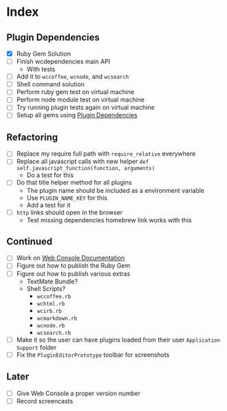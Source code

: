 # Index

## Plugin Dependencies

* [x] Ruby Gem Solution
* [ ] Finish wcdependencies main API
	* With tests
* [ ] Add it to `wccoffee`, `wcnode`, and `wcsearch`
* [ ] Shell command solution
* [ ] Perform ruby gem test on virtual machine
* [ ] Perform node module test on virtual machine
* [ ] Try running plugin tests again on virtual machine
* [ ] Setup all gems using [Plugin Dependencies](Notes/Plugin%20Dependencies.md)

## Refactoring

* [ ] Replace my require full path with `require_relative` everywhere
* [ ] Replace all javascript calls with new helper `def self.javascript_function(function, arguments)`
	* Do a test for this
* [ ] Do that title helper method for all plugins
	* The plugin name should be included as a environment variable
	* Use `PLUGIN_NAME_KEY` for this
	* Add a test for it
* [ ] `http` links should open in the browser
	* Test missing dependencies homebrew link works with this

## Continued

* [ ] Work on [Web Console Documentation](Tasks/Web%20Console%20Documentation.md)
* [ ] Figure out how to publish the Ruby Gem
* [ ] Figure out how to publish various extras
	* TextMate Bundle?
	* Shell Scripts?
		* `wccoffee.rb`
		* `wchtml.rb`
		* `wcirb.rb`
		* `wcmarkdown.rb`
		* `wcnode.rb`
		* `wcsearch.rb`
* [ ] Make it so the user can have plugins loaded from their user `Application Support` folder
* [ ] Fix the `PluginEditorPrototype` toolbar for screenshots

## Later

* [ ] Give Web Console a proper version number
* [ ] Record screencasts